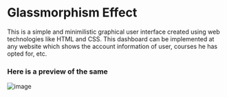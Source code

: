 # Glassmorphism Effect

This is a simple and minimilistic graphical user interface created using web technologies like HTML and CSS. This dashboard can be implemented at any website which shows the account information of user, courses he has opted for, etc.

### Here is a preview of the same
![image](https://user-images.githubusercontent.com/78128129/174796507-2ed4725a-9b23-4572-a81c-55b1dcca068b.png)
